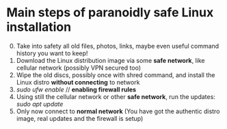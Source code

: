 # Main steps of paranoidly safe Linux installation

0. Take into safety all old files, photos, links, maybe even useful command history you want to keep!
1. Download the Linux distribution image via some **safe network**, like cellular network (possibly VPN secured too)
1. Wipe the old discs, possibly once with shred command, and install the Linux distro **without connecting** to network
1. *sudo ufw enable*         // **enabling firewall rules**
1. Using still the cellular network or other **safe network**, run the updates: *sudo apt update*
1. Only now connect to **normal network** (You have got the authentic distro image, real updates and the firewall is setup) 